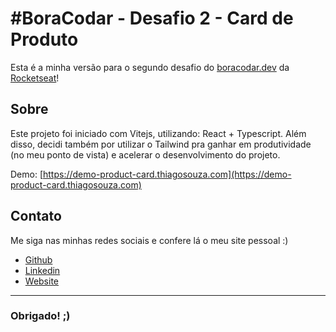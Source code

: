 # #BoraCodar - Desafio 2 - Card de Produto

Esta é a minha versão para o segundo desafio do [boracodar.dev](boracodar.dev) da [Rocketseat](https://www.rocketseat.com.br/)!

## Sobre

Este projeto foi iniciado com Vitejs, utilizando: React + Typescript. Além disso, decidi também por utilizar o Tailwind pra ganhar em produtividade (no meu ponto de vista) e acelerar o desenvolvimento do projeto.

Demo: [https://demo-product-card.thiagosouza.com](https://demo-product-card.thiagosouza.com)

## Contato

Me siga nas minhas redes sociais e confere lá o meu site pessoal :)

- [Github](https://github.com/thrsouza)
- [Linkedin](https://www.linkedin.com/in/thrsouza/)
- [Website](https://www.thiagosouza.com)

---

### Obrigado! ;)
